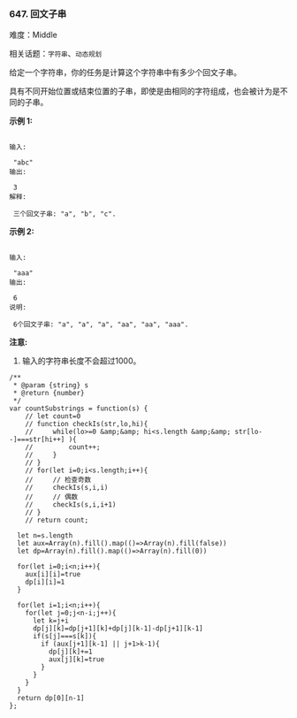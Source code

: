 ### 647. 回文子串

难度：Middle

相关话题：`字符串`、`动态规划`

给定一个字符串，你的任务是计算这个字符串中有多少个回文子串。



具有不同开始位置或结束位置的子串，即使是由相同的字符组成，也会被计为是不同的子串。



**示例 1:** 





```

输入:

 "abc"
输出:

 3
解释:

 三个回文子串: "a", "b", "c".

```


**示例 2:** 





```

输入:

 "aaa"
输出:

 6
说明:

 6个回文子串: "a", "a", "a", "aa", "aa", "aaa".

```


**注意:** 




1. 输入的字符串长度不会超过1000。






```
/**
 * @param {string} s
 * @return {number}
 */
var countSubstrings = function(s) {
    // let count=0
    // function checkIs(str,lo,hi){
    //     while(lo>=0 &amp;&amp; hi<s.length &amp;&amp; str[lo--]===str[hi++] ){
    //         count++;
    //     }
    // }
    // for(let i=0;i<s.length;i++){
    //     // 检查奇数
    //     checkIs(s,i,i) 
    //     // 偶数
    //     checkIs(s,i,i+1)
    // }
    // return count;
  
  let n=s.length
  let aux=Array(n).fill().map(()=>Array(n).fill(false))
  let dp=Array(n).fill().map(()=>Array(n).fill(0))
  
  for(let i=0;i<n;i++){
    aux[i][i]=true
    dp[i][i]=1
  }
  
  for(let i=1;i<n;i++){
    for(let j=0;j<n-i;j++){
      let k=j+i
      dp[j][k]=dp[j+1][k]+dp[j][k-1]-dp[j+1][k-1]
      if(s[j]===s[k]){
        if (aux[j+1][k-1] || j+1>k-1){
          dp[j][k]+=1
          aux[j][k]=true
        }
      }
    }
  }
  return dp[0][n-1]
};



```

